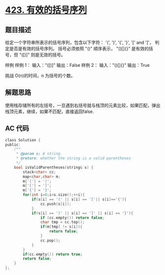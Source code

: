 # [423. 有效的括号序列](https://www.lintcode.com/problem/valid-parentheses/description)

## 题目描述

给定一个字符串所表示的括号序列，包含以下字符： '(', ')', '{', '}', '[' and ']'， 判定是否是有效的括号序列。
括号必须依照 "()" 顺序表示， "()[]{}" 是有效的括号，但 "([)]" 则是无效的括号。


样例
	样例 1：
	输入："([)]"
	输出：False
	样例 2：
	输入："()[]{}"
	输出：True

挑战
	O(n)的时间，n 为括号的个数。
	
## 解题思路

使用栈存储所有的左括号，一旦遇到右括号就与栈顶的元素比较，如果匹配，弹出栈顶元素，继续，如果不匹配，直接返回false.

## AC 代码

```c
class Solution {
public:
    /**
     * @param s: A string
     * @return: whether the string is a valid parentheses
     */
    bool isValidParentheses(string& s) {
        stack<char> cc;
        map<char,char> m;
        m['('] = ')';
        m['['] = ']';
        m['{'] = '}';
        for(int i=0;i<s.size();++i){
            if(s[i] == '(' || s[i] == '['|| s[i]=='{'){
                cc.push(s[i]);
            }
            if(s[i] == ')' || s[i] == ']' || s[i] == '}'){
                if (cc.empty()) return false;
                char tmp = cc.top();
                if(m[tmp] != s[i]){
                    return false;
                }
                cc.pop();
            }
        }
        if(cc.empty()) return true;
        return false;
    }
};
```